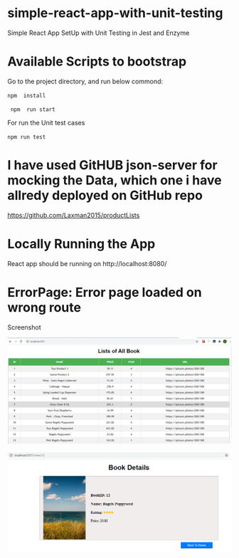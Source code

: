 # simple-react-app-with-unit-testing
Simple React App SetUp with Unit Testing in Jest and Enzyme

# Available Scripts to bootstrap

Go to the project directory, and run below commond:

 `npm  install`

` npm  run start`

For run the Unit test cases

`npm run test`

 # I have used GitHUB json-server for mocking the Data, which one i have allredy deployed on GitHub repo
 https://github.com/Laxman2015/productLists
 

# Locally Running the App

React app should be running on http://localhost:8080/

# ErrorPage: Error page loaded on wrong route


Screenshot

![Store](https://github.com/Laxman2015/apiConsumer/blob/master/src/images/bookList.png)

![Cart](https://github.com/Laxman2015/apiConsumer/blob/master/src/images/bookDetails.png)
